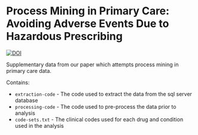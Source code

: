 # Process Mining in Primary Care: Avoiding Adverse Events Due to Hazardous Prescribing

[![DOI](https://zenodo.org/badge/158406448.svg)](https://zenodo.org/badge/latestdoi/158406448)

Supplementary data from our paper which attempts process mining in primary care data.

Contains:
- `extraction-code` - The code used to extract the data from the sql server database
- `processing-code` - The code used to pre-process the data prior to analysis
- `code-sets.txt` - The clinical codes used for each drug and condition used in the analysis